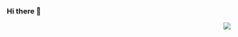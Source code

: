 ### Hi there 👋

<img align="right" src="https://github-readme-stats.vercel.app/api?username=5smnoonms5&show_icons=true&theme=vue-dark" />

<!--
- 🔭 I’m currently working on ...
- 🌱 I’m currently learning ...
- 👯 I’m looking to collaborate on ...
- 🤔 I’m looking for help with ...
- 💬 Ask me about ...
- 📫 How to reach me: ...
- 😄 Pronouns: ...
- ⚡ Fun fact: ...
-->
